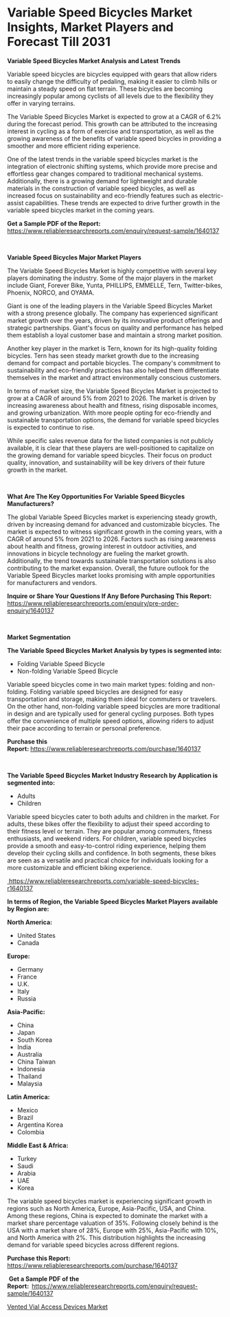 <p><h1>Variable Speed Bicycles Market Insights, Market Players and Forecast Till 2031</h1></p><p><strong>Variable Speed Bicycles Market Analysis and Latest Trends</strong></p>
<p><p>Variable speed bicycles are bicycles equipped with gears that allow riders to easily change the difficulty of pedaling, making it easier to climb hills or maintain a steady speed on flat terrain. These bicycles are becoming increasingly popular among cyclists of all levels due to the flexibility they offer in varying terrains.</p><p>The Variable Speed Bicycles Market is expected to grow at a CAGR of 6.2% during the forecast period. This growth can be attributed to the increasing interest in cycling as a form of exercise and transportation, as well as the growing awareness of the benefits of variable speed bicycles in providing a smoother and more efficient riding experience. </p><p>One of the latest trends in the variable speed bicycles market is the integration of electronic shifting systems, which provide more precise and effortless gear changes compared to traditional mechanical systems. Additionally, there is a growing demand for lightweight and durable materials in the construction of variable speed bicycles, as well as increased focus on sustainability and eco-friendly features such as electric-assist capabilities. These trends are expected to drive further growth in the variable speed bicycles market in the coming years.</p></p>
<p><strong>Get a Sample PDF of the Report:&nbsp;</strong> <a href="https://www.reliableresearchreports.com/enquiry/request-sample/1640137">https://www.reliableresearchreports.com/enquiry/request-sample/1640137</a></p>
<p>&nbsp;</p>
<p><strong>Variable Speed Bicycles Major Market Players</strong></p>
<p><p>The Variable Speed Bicycles Market is highly competitive with several key players dominating the industry. Some of the major players in the market include Giant, Forever Bike, Yunta, PHILLIPS, EMMELLE, Tern, Twitter-bikes, Phoenix, NORCO, and OYAMA.</p><p>Giant is one of the leading players in the Variable Speed Bicycles Market with a strong presence globally. The company has experienced significant market growth over the years, driven by its innovative product offerings and strategic partnerships. Giant's focus on quality and performance has helped them establish a loyal customer base and maintain a strong market position.</p><p>Another key player in the market is Tern, known for its high-quality folding bicycles. Tern has seen steady market growth due to the increasing demand for compact and portable bicycles. The company's commitment to sustainability and eco-friendly practices has also helped them differentiate themselves in the market and attract environmentally conscious customers.</p><p>In terms of market size, the Variable Speed Bicycles Market is projected to grow at a CAGR of around 5% from 2021 to 2026. The market is driven by increasing awareness about health and fitness, rising disposable incomes, and growing urbanization. With more people opting for eco-friendly and sustainable transportation options, the demand for variable speed bicycles is expected to continue to rise.</p><p>While specific sales revenue data for the listed companies is not publicly available, it is clear that these players are well-positioned to capitalize on the growing demand for variable speed bicycles. Their focus on product quality, innovation, and sustainability will be key drivers of their future growth in the market.</p></p>
<p>&nbsp;</p>
<p><strong>What Are The Key Opportunities For Variable Speed Bicycles Manufacturers?</strong></p>
<p><p>The global Variable Speed Bicycles market is experiencing steady growth, driven by increasing demand for advanced and customizable bicycles. The market is expected to witness significant growth in the coming years, with a CAGR of around 5% from 2021 to 2026. Factors such as rising awareness about health and fitness, growing interest in outdoor activities, and innovations in bicycle technology are fueling the market growth. Additionally, the trend towards sustainable transportation solutions is also contributing to the market expansion. Overall, the future outlook for the Variable Speed Bicycles market looks promising with ample opportunities for manufacturers and vendors.</p></p>
<p><strong>Inquire or Share Your Questions If Any Before Purchasing This Report:</strong> <a href="https://www.reliableresearchreports.com/enquiry/pre-order-enquiry/1640137">https://www.reliableresearchreports.com/enquiry/pre-order-enquiry/1640137</a></p>
<p>&nbsp;</p>
<p><strong>Market Segmentation</strong></p>
<p><strong>The Variable Speed Bicycles Market Analysis by types is segmented into:</strong></p>
<p><ul><li>Folding Variable Speed Bicycle</li><li>Non-folding Variable Speed Bicycle</li></ul></p>
<p><p>Variable speed bicycles come in two main market types: folding and non-folding. Folding variable speed bicycles are designed for easy transportation and storage, making them ideal for commuters or travelers. On the other hand, non-folding variable speed bicycles are more traditional in design and are typically used for general cycling purposes. Both types offer the convenience of multiple speed options, allowing riders to adjust their pace according to terrain or personal preference.</p></p>
<p><strong>Purchase this Report:&nbsp;</strong><a href="https://www.reliableresearchreports.com/purchase/1640137">https://www.reliableresearchreports.com/purchase/1640137</a></p>
<p>&nbsp;</p>
<p><strong>The Variable Speed Bicycles Market Industry Research by Application is segmented into:</strong></p>
<p><ul><li>Adults</li><li>Children</li></ul></p>
<p><p>Variable speed bicycles cater to both adults and children in the market. For adults, these bikes offer the flexibility to adjust their speed according to their fitness level or terrain. They are popular among commuters, fitness enthusiasts, and weekend riders. For children, variable speed bicycles provide a smooth and easy-to-control riding experience, helping them develop their cycling skills and confidence. In both segments, these bikes are seen as a versatile and practical choice for individuals looking for a more customizable and efficient biking experience.</p></p>
<p><a href="https://www.reliableresearchreports.com/variable-speed-bicycles-r1640137">&nbsp;https://www.reliableresearchreports.com/variable-speed-bicycles-r1640137</a></p>
<p><strong>In terms of Region, the Variable Speed Bicycles Market Players available by Region are:</strong></p>
<p>
    <p> <strong> North America: </strong>
        <ul>
            <li>United States</li>
            <li>Canada</li>
        </ul>
        </p> 
    <p> <strong> Europe: </strong>
        <ul>
            <li>Germany</li>
            <li>France</li>
            <li>U.K.</li>
            <li>Italy</li>
            <li>Russia</li>
        </ul>
        </p> 
    <p> <strong> Asia-Pacific: </strong>
        <ul>
            <li>China</li>
            <li>Japan</li>
            <li>South Korea</li>
            <li>India</li>
            <li>Australia</li>
            <li>China Taiwan</li>
            <li>Indonesia</li>
            <li>Thailand</li>
            <li>Malaysia</li>
        </ul>
        </p> 
    <p> <strong> Latin America: </strong>
        <ul>
            <li>Mexico</li>
            <li>Brazil</li>
            <li>Argentina Korea</li>
            <li>Colombia</li>
        </ul>
        </p> 
    <p> <strong> Middle East & Africa: </strong>
        <ul>
            <li>Turkey</li>
            <li>Saudi</li>
            <li>Arabia</li>
            <li>UAE</li>
            <li>Korea</li>
        </ul>
    </p>
    </p>
<p><p>The variable speed bicycles market is experiencing significant growth in regions such as North America, Europe, Asia-Pacific, USA, and China. Among these regions, China is expected to dominate the market with a market share percentage valuation of 35%. Following closely behind is the USA with a market share of 28%, Europe with 25%, Asia-Pacific with 10%, and North America with 2%. This distribution highlights the increasing demand for variable speed bicycles across different regions.</p></p>
<p><strong>Purchase this Report: </strong><a href="https://www.reliableresearchreports.com/purchase/1640137">https://www.reliableresearchreports.com/purchase/1640137</a></p>
<p>&nbsp;<strong>Get a Sample PDF of the Report:&nbsp;&nbsp;</strong><a href="https://www.reliableresearchreports.com/enquiry/request-sample/1640137">https://www.reliableresearchreports.com/enquiry/request-sample/1640137</a></p>
<p><strong></strong></p>
<p><p><a href="https://github.com/jahid123ahm/Market-Research-Report-List-1/blob/main/vented-vial-access-devices-market.md">Vented Vial Access Devices Market</a></p></p>